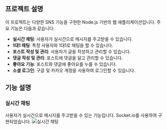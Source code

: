 ## 프로젝트 설명
이 프로젝트는 다양한 SNS 기능을 구현한 Node.js 기반의 웹 애플리케이션입니다. 주요 기능은 다음과 같습니다:

- **실시간 채팅**: 사용자가 실시간으로 메시지를 주고받을 수 있습니다.
- **1대1 채팅**: 특정 사용자와 1대1로 채팅을 할 수 있습니다.
- **포스트 작성 및 관리**: 사용자가 글을 작성하고 관리할 수 있습니다.
- **댓글 작성 및 관리**: 포스트에 댓글을 달고 관리할 수 있습니다.
- **좋아요 기능**: 포스트와 댓글에 좋아요를 누를 수 있습니다.
- **소셜 로그인**: 구글 및 카카오 계정을 사용하여 로그인할 수 있습니다.


## 기능 설명
### 실시간 채팅
사용자가 실시간으로 메시지를 주고받을 수 있는 기능입니다. Socket.io를 사용하여 구현되었습니다.
![실시간 채팅](./screenshots/real_time_chat.png)
